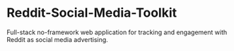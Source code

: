 # Reddit-Social-Media-Toolkit
Full-stack no-framework web application for tracking and engagement with Reddit as social media advertising.
